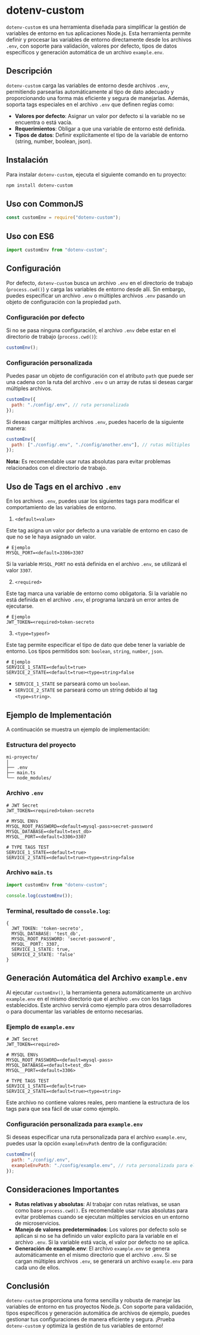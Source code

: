 # dotenv-custom

`dotenv-custom` es una herramienta diseñada para simplificar la gestión de variables de entorno en tus aplicaciones Node.js. Esta herramienta permite definir y procesar las variables de entorno directamente desde los archivos `.env`, con soporte para validación, valores por defecto, tipos de datos específicos y generación automática de un archivo `example.env`.

## Descripción

`dotenv-custom` carga las variables de entorno desde archivos `.env`, permitiendo parsearlas automáticamente al tipo de dato adecuado y proporcionando una forma más eficiente y segura de manejarlas. Además, soporta tags especiales en el archivo `.env` que definen reglas como:

- **Valores por defecto**: Asignar un valor por defecto si la variable no se encuentra o está vacía.
- **Requerimientos**: Obligar a que una variable de entorno esté definida.
- **Tipos de datos**: Definir explícitamente el tipo de la variable de entorno (string, number, boolean, json).

## Instalación

Para instalar `dotenv-custom`, ejecuta el siguiente comando en tu proyecto:

```bash
npm install dotenv-custom
```

## Uso con CommonJS

```javascript
const customEnv = require("dotenv-custom");
```

## Uso con ES6

```javascript
import customEnv from "dotenv-custom";
```

## Configuración

Por defecto, `dotenv-custom` busca un archivo `.env` en el directorio de trabajo (`process.cwd()`) y carga las variables de entorno desde allí. Sin embargo, puedes especificar un archivo `.env` o múltiples archivos `.env` pasando un objeto de configuración con la propiedad `path`.

### Configuración por defecto

Si no se pasa ninguna configuración, el archivo `.env` debe estar en el directorio de trabajo (`process.cwd()`):

```javascript
customEnv();
```

### Configuración personalizada

Puedes pasar un objeto de configuración con el atributo `path` que puede ser una cadena con la ruta del archivo `.env` o un array de rutas si deseas cargar múltiples archivos.

```javascript
customEnv({
  path: "./config/.env", // ruta personalizada
});
```

Si deseas cargar múltiples archivos `.env`, puedes hacerlo de la siguiente manera:

```javascript
customEnv({
  path: ["./config/.env", "./config/another.env"], // rutas múltiples
});
```

**Nota:** Es recomendable usar rutas absolutas para evitar problemas relacionados con el directorio de trabajo.

## Uso de Tags en el archivo `.env`

En los archivos `.env`, puedes usar los siguientes tags para modificar el comportamiento de las variables de entorno.

1. `<default=value>`

Este tag asigna un valor por defecto a una variable de entorno en caso de que no se le haya asignado un valor.

```env
# Ejemplo
MYSQL_PORT=<default=3306>3307
```

Si la variable `MYSQL_PORT` no está definida en el archivo `.env`, se utilizará el valor `3307`.

2. `<required>`

Este tag marca una variable de entorno como obligatoria. Si la variable no está definida en el archivo `.env`, el programa lanzará un error antes de ejecutarse.

```env
# Ejemplo
JWT_TOKEN=<required>token-secreto
```

3. `<type=typeof>`

Este tag permite especificar el tipo de dato que debe tener la variable de entorno. Los tipos permitidos son: `boolean`, `string`, `number`, `json`.

```env
# Ejemplo
SERVICE_1_STATE=<default=true>
SERVICE_2_STATE=<default=true><type=string>false
```

- `SERVICE_1_STATE` se parseará como un `boolean`.
- `SERVICE_2_STATE` se parseará como un string debido al tag `<type=string>`.

## Ejemplo de Implementación

A continuación se muestra un ejemplo de implementación:

### Estructura del proyecto

```plaintext
mi-proyecto/
│
├── .env
├── main.ts
└── node_modules/
```

### Archivo `.env`

```env
# JWT Secret
JWT_TOKEN=<required>token-secreto

# MYSQL ENVs
MYSQL_ROOT_PASSWORD=<default=mysql-pass>secret-password
MYSQL_DATABASE=<default=test_db>
MYSQL__PORT=<default=3306>3307

# TYPE TAGS TEST
SERVICE_1_STATE=<default=true>
SERVICE_2_STATE=<default=true><type=string>false
```

### Archivo `main.ts`

```typescript
import customEnv from "dotenv-custom";

console.log(customEnv());
```

### Terminal, resultado de `console.log`:

```plaintext
{
  JWT_TOKEN: 'token-secreto',
  MYSQL_DATABASE: 'test_db',
  MYSQL_ROOT_PASSWORD: 'secret-password',
  MYSQL__PORT: 3307,
  SERVICE_1_STATE: true,
  SERVICE_2_STATE: 'false'
}
```

## Generación Automática del Archivo `example.env`

Al ejecutar `customEnv()`, la herramienta genera automáticamente un archivo `example.env` en el mismo directorio que el archivo `.env` con los tags establecidos. Este archivo servirá como ejemplo para otros desarrolladores o para documentar las variables de entorno necesarias.

### Ejemplo de `example.env`

```env
# JWT Secret
JWT_TOKEN=<required>

# MYSQL ENVs
MYSQL_ROOT_PASSWORD=<default=mysql-pass>
MYSQL_DATABASE=<default=test_db>
MYSQL__PORT=<default=3306>

# TYPE TAGS TEST
SERVICE_1_STATE=<default=true>
SERVICE_2_STATE=<default=true><type=string>
```

Este archivo no contiene valores reales, pero mantiene la estructura de los tags para que sea fácil de usar como ejemplo.

### Configuración personalizada para `example.env`

Si deseas especificar una ruta personalizada para el archivo `example.env`, puedes usar la opción `exampleEnvPath` dentro de la configuración:

```javascript
customEnv({
  path: "./config/.env",
  exampleEnvPath: "./config/example.env", // ruta personalizada para el archivo example.env
});
```

## Consideraciones Importantes

* **Rutas relativas y absolutas**: Al trabajar con rutas relativas, se usan como base ``process.cwd()``. Es recomendable usar rutas absolutas para evitar problemas cuando se ejecutan múltiples servicios en un entorno de microservicios.
* **Manejo de valores predeterminados**: Los valores por defecto solo se aplican si no se ha definido un valor explícito para la variable en el archivo ``.env``. Si la variable está vacía, el valor por defecto no se aplica.
* **Generación de example.env**: El archivo ``example.env`` se genera automáticamente en el mismo directorio que el archivo ``.env``. Si se cargan múltiples archivos ``.env``, se generará un archivo ``example.env`` para cada uno de ellos.

## Conclusión

``dotenv-custom`` proporciona una forma sencilla y robusta de manejar las variables de entorno en tus proyectos Node.js. Con soporte para validación, tipos específicos y generación automática de archivos de ejemplo, puedes gestionar tus configuraciones de manera eficiente y segura. ¡Prueba ``dotenv-custom`` y optimiza la gestión de tus variables de entorno!